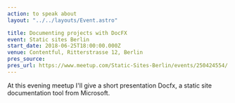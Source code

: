 ```yaml
---
action: to speak about
layout: "../../layouts/Event.astro"

title: Documenting projects with DocFX
event: Static sites Berlin
start_date: 2018-06-25T18:00:00.000Z
venue: Contentful, Ritterstrasse 12, Berlin
pres_source:
pres_url: https://www.meetup.com/Static-Sites-Berlin/events/250424554/
---
```


At this evening meetup I'll give a short presentation Docfx, a static site documentation tool from Microsoft.
